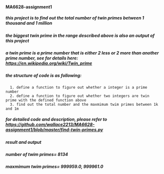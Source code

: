#### MA6628-assignment1
##### this project is to find out the total number of twin primes between 1 thousand and 1 million
##### the biggest twin prime in the range described above is also an output of this project
##### a twin prime is a prime number that is either 2 less or 2 more than another prime number, see for details here: https://en.wikipedia.org/wiki/Twin_prime

##### the structure of code is as following:
      1. define a function to figure out whether a integer is a prime number
      2. define a function to figure out whether two integers are twin prime with the defined function above
      3. find out the total number and the maxmimum twim primes between 1k and 1m

##### for detailed code and description, please refer to https://github.com/wallace2213/MA6628-assignment1/blob/master/find-twin-primes.py

##### result and output
##### number of twim primes= 8134
##### maxmimum twim primes= 999959.0, 999961.0
